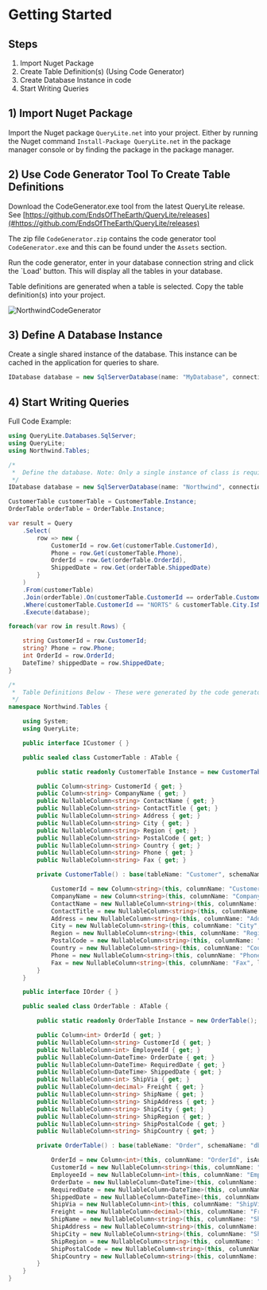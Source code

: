 # Getting Started

## Steps

1) Import Nuget Package
2) Create Table Definition(s) (Using Code Generator)
3) Create Database Instance in code
4) Start Writing Queries

## 1) Import Nuget Package

Import the Nuget package `QueryLite.net` into your project. Either by running the Nuget command `Install-Package QueryLite.net` in the package manager console or by finding the package in the package manager.


## 2) Use Code Generator Tool To Create Table Definitions

Download the CodeGenerator.exe tool from the latest QueryLite release. See [https://github.com/EndsOfTheEarth/QueryLite/releases](#https://github.com/EndsOfTheEarth/QueryLite/releases)

The zip file `CodeGenerator.zip` contains the code generator tool `CodeGenerator.exe` and this can be found under the `Assets` section.


Run the code generator, enter in your database connection string and click the `Load' button. This will display all the tables in your database.

Table definitions are generated when a table is selected. Copy the table definition(s) into your project.

![NorthwindCodeGenerator](https://github.com/EndsOfTheEarth/QueryLite/assets/6175921/f5eaea37-53d5-45eb-8cf6-750256d10c7a)

## 3) Define A Database Instance

Create a single shared instance of the database. This instance can be cached in the application for queries to share.
```C#
IDatabase database = new SqlServerDatabase(name: "MyDatabase", connectionString: "Server=localhost;Database=MyDatabase;Trusted_Connection=True;");
```

## 4) Start Writing Queries

Full Code Example:
```C#
using QueryLite.Databases.SqlServer;
using QueryLite;
using Northwind.Tables;

/*
 *  Define the database. Note: Only a single instance of class is required for each unique connection string.
 */
IDatabase database = new SqlServerDatabase(name: "Northwind", connectionString: "Server=localhost;Database=Northwind;Trusted_Connection=True;");

CustomerTable customerTable = CustomerTable.Instance;
OrderTable orderTable = OrderTable.Instance;

var result = Query
    .Select(
        row => new {
            CustomerId = row.Get(customerTable.CustomerId),
            Phone = row.Get(customerTable.Phone),
            OrderId = row.Get(orderTable.OrderId),
            ShippedDate = row.Get(orderTable.ShippedDate)
        }
    )
    .From(customerTable)
    .Join(orderTable).On(customerTable.CustomerId == orderTable.CustomerId)
    .Where(customerTable.CustomerId == "NORTS" & customerTable.City.IsNotNull)
    .Execute(database);

foreach(var row in result.Rows) {

    string CustomerId = row.CustomerId;
    string? Phone = row.Phone;
    int OrderId = row.OrderId;
    DateTime? shippedDate = row.ShippedDate;
}

/*
 *  Table Definitions Below - These were generated by the code generator tool
 */
namespace Northwind.Tables {

    using System;
    using QueryLite;

    public interface ICustomer { }

    public sealed class CustomerTable : ATable {

        public static readonly CustomerTable Instance = new CustomerTable();

        public Column<string> CustomerId { get; }
        public Column<string> CompanyName { get; }
        public NullableColumn<string> ContactName { get; }
        public NullableColumn<string> ContactTitle { get; }
        public NullableColumn<string> Address { get; }
        public NullableColumn<string> City { get; }
        public NullableColumn<string> Region { get; }
        public NullableColumn<string> PostalCode { get; }
        public NullableColumn<string> Country { get; }
        public NullableColumn<string> Phone { get; }
        public NullableColumn<string> Fax { get; }

        private CustomerTable() : base(tableName: "Customer", schemaName: "dbo") {

            CustomerId = new Column<string>(this, columnName: "CustomerId", length: 5);
            CompanyName = new Column<string>(this, columnName: "CompanyName", length: 40);
            ContactName = new NullableColumn<string>(this, columnName: "ContactName", length: 30);
            ContactTitle = new NullableColumn<string>(this, columnName: "ContactTitle", length: 30);
            Address = new NullableColumn<string>(this, columnName: "Address", length: 60);
            City = new NullableColumn<string>(this, columnName: "City", length: 15);
            Region = new NullableColumn<string>(this, columnName: "Region", length: 15);
            PostalCode = new NullableColumn<string>(this, columnName: "PostalCode", length: 10);
            Country = new NullableColumn<string>(this, columnName: "Country", length: 15);
            Phone = new NullableColumn<string>(this, columnName: "Phone", length: 24);
            Fax = new NullableColumn<string>(this, columnName: "Fax", length: 24);
        }
    }

    public interface IOrder { }

    public sealed class OrderTable : ATable {

        public static readonly OrderTable Instance = new OrderTable();

        public Column<int> OrderId { get; }
        public NullableColumn<string> CustomerId { get; }
        public NullableColumn<int> EmployeeId { get; }
        public NullableColumn<DateTime> OrderDate { get; }
        public NullableColumn<DateTime> RequiredDate { get; }
        public NullableColumn<DateTime> ShippedDate { get; }
        public NullableColumn<int> ShipVia { get; }
        public NullableColumn<decimal> Freight { get; }
        public NullableColumn<string> ShipName { get; }
        public NullableColumn<string> ShipAddress { get; }
        public NullableColumn<string> ShipCity { get; }
        public NullableColumn<string> ShipRegion { get; }
        public NullableColumn<string> ShipPostalCode { get; }
        public NullableColumn<string> ShipCountry { get; }

        private OrderTable() : base(tableName: "Order", schemaName: "dbo", enclose: true) {

            OrderId = new Column<int>(this, columnName: "OrderId", isAutoGenerated: true);
            CustomerId = new NullableColumn<string>(this, columnName: "CustomerId", length: 5);
            EmployeeId = new NullableColumn<int>(this, columnName: "EmployeeId");
            OrderDate = new NullableColumn<DateTime>(this, columnName: "OrderDate");
            RequiredDate = new NullableColumn<DateTime>(this, columnName: "RequiredDate");
            ShippedDate = new NullableColumn<DateTime>(this, columnName: "ShippedDate");
            ShipVia = new NullableColumn<int>(this, columnName: "ShipVia");
            Freight = new NullableColumn<decimal>(this, columnName: "Freight");
            ShipName = new NullableColumn<string>(this, columnName: "ShipName", length: 40);
            ShipAddress = new NullableColumn<string>(this, columnName: "ShipAddress", length: 60);
            ShipCity = new NullableColumn<string>(this, columnName: "ShipCity", length: 15);
            ShipRegion = new NullableColumn<string>(this, columnName: "ShipRegion", length: 15);
            ShipPostalCode = new NullableColumn<string>(this, columnName: "ShipPostalCode", length: 10);
            ShipCountry = new NullableColumn<string>(this, columnName: "ShipCountry", length: 15);
        }
    }
}
```
